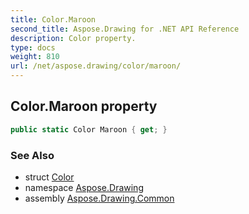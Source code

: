 ```yaml
---
title: Color.Maroon
second_title: Aspose.Drawing for .NET API Reference
description: Color property. 
type: docs
weight: 810
url: /net/aspose.drawing/color/maroon/
---
```

## Color.Maroon property

```csharp
public static Color Maroon { get; }
```

### See Also

* struct [Color](../)
* namespace [Aspose.Drawing](../../color/)
* assembly [Aspose.Drawing.Common](../../../)


